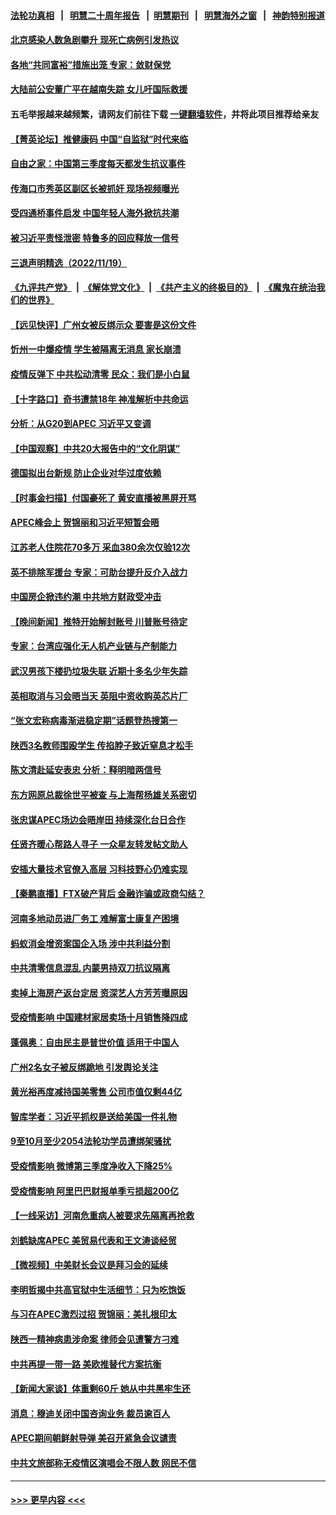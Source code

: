 #### [法轮功真相](https://github.com/gfw-breaker/truth/blob/master/README.md?t=0) &nbsp;&nbsp;|&nbsp;&nbsp; [明慧二十周年报告](https://github.com/gfw-breaker/mh-reports/blob/master/README.md?t=0) &nbsp;&nbsp;|&nbsp;&nbsp;[明慧期刊](https://github.com/gfw-breaker/mh-qikan) &nbsp;&nbsp;|&nbsp;&nbsp; [明慧海外之窗](https://github.com/gfw-breaker/mh-news/blob/master/README.md?t=0) &nbsp;&nbsp;|&nbsp;&nbsp; [神韵特别报道](https://github.com/gfw-breaker/mh-news/blob/master/shenyun.md?t=0)
#### [北京感染人数急剧攀升 现死亡病例引发热议](../pages/nsc413/n13869403.md?t=11201601) 
#### [各地“共同富裕”措施出笼 专家：敛财保党](../pages/nsc413/n13869393.md?t=11201601) 
#### [大陆前公安董广平在越南失踪 女儿吁国际救援](../pages/nsc413/n13869405.md?t=11201601) 
#### 五毛举报越来越频繁，请网友们前往下载 [一键翻墙软件](https://github.com/gfw-breaker/ssr-accounts)，并将此项目推荐给亲友
#### [【菁英论坛】推健康码 中国“自监狱”时代来临](../pages/nsc413/n13869302.md?t=11201601) 
#### [自由之家：中国第三季度每天都发生抗议事件](../pages/nsc413/n13869343.md?t=11201601) 
#### [传海口市秀英区副区长被抓奸 现场视频曝光](../pages/nsc413/n13869331.md?t=11201601) 
#### [受四通桥事件启发 中国年轻人海外掀抗共潮](../pages/nsc413/n13869264.md?t=11201601) 
#### [被习近平责怪泄密 特鲁多的回应释放一信号](../pages/nsc413/n13869336.md?t=11201601) 
#### [三退声明精选（2022/11/19）](../pages/nsc413/n13869349.md?t=11201601) 
#### [《九评共产党》](https://github.com/begood0513/9ping.md/blob/master/README.md) &nbsp;|&nbsp; [《解体党文化》](../../../../jtdwh.md/blob/master/README.md)  &nbsp;|&nbsp; [《共产主义的终极目的》](../../../../gczydzjmd.md/blob/master/README.md) &nbsp;|&nbsp; [《魔鬼在统治我们的世界》](../../../../mgztzwmdsj.md/blob/master/README.md) 
#### [【远见快评】广州女被反绑示众 要害是这份文件](../pages/nsc413/n13869300.md?t=11201601) 
#### [忻州一中爆疫情 学生被隔离无消息 家长崩溃](../pages/nsc413/n13869090.md?t=11201601) 
#### [疫情反弹下 中共松动清零 民众：我们是小白鼠](../pages/nsc413/n13869278.md?t=11201601) 
#### [【十字路口】奇书遭禁18年 神准解析中共命运](../pages/nsc413/n13869175.md?t=11201601) 
#### [分析：从G20到APEC 习近平又变调](../pages/nsc413/n13869256.md?t=11201601) 
#### [【中国观察】中共20大报告中的“文化阴谋”](../pages/nsc413/n13869142.md?t=11201601) 
#### [德国拟出台新规 防止企业对华过度依赖](../pages/nsc413/n13869247.md?t=11201601) 
#### [【时事金扫描】付国豪死了 黄安直播被黑屏开骂](../pages/nsc413/n13869187.md?t=11201601) 
#### [APEC峰会上 贺锦丽和习近平短暂会晤](../pages/nsc413/n13868909.md?t=11201601) 
#### [江苏老人住院花70多万 采血380余次仅验12次](../pages/nsc413/n13869097.md?t=11201601) 
#### [英不排除军援台 专家：可助台提升反介入战力](../pages/nsc413/n13869096.md?t=11201601) 
#### [中国房企掀违约潮 中共地方财政受冲击](../pages/nsc413/n13869084.md?t=11201601) 
#### [【晚间新闻】推特开始解封账号 川普账号待定](../pages/nsc413/n13868807.md?t=11201601) 
#### [专家：台湾应强化无人机产业链与产制能力](../pages/nsc413/n13868971.md?t=11201601) 
#### [武汉男孩下楼扔垃圾失联 近期十多名少年失踪](../pages/nsc413/n13869080.md?t=11201601) 
#### [英相取消与习会晤当天 英阻中资收购英芯片厂](../pages/nsc413/n13869029.md?t=11201601) 
#### [“张文宏称病毒渐进稳定期”话题登热搜第一](../pages/nsc413/n13868956.md?t=11201601) 
#### [陕西3名教师围殴学生 传掐脖子致近窒息才松手](../pages/nsc413/n13869026.md?t=11201601) 
#### [陈文清赴延安表忠 分析：释明暗两信号](../pages/nsc413/n13868882.md?t=11201601) 
#### [东方网原总裁徐世平被查 与上海帮杨雄关系密切](../pages/nsc413/n13868867.md?t=11201601) 
#### [张忠谋APEC场边会晤岸田 持续深化台日合作](../pages/nsc413/n13868869.md?t=11201601) 
#### [任贤齐暖心帮路人寻子 一众星友转发帖文助人](../pages/nsc413/n13868797.md?t=11201601) 
#### [安插大量技术官僚入高层 习科技野心仍难实现](../pages/nsc413/n13868799.md?t=11201601) 
#### [【秦鹏直播】FTX破产背后 金融诈骗或政商勾结？](../pages/nsc413/n13868809.md?t=11201601) 
#### [河南多地动员进厂务工 难解富士康复产困境](../pages/nsc413/n13868839.md?t=11201601) 
#### [蚂蚁消金增资案国企入场 涉中共利益分割](../pages/nsc413/n13868335.md?t=11201601) 
#### [中共清零信息混乱 内蒙男持双刀抗议隔离](../pages/nsc413/n13868764.md?t=11201601) 
#### [卖掉上海房产返台定居 资深艺人方芳芳曝原因](../pages/nsc413/n13868760.md?t=11201601) 
#### [受疫情影响 中国建材家居卖场十月销售降四成](../pages/nsc413/n13868790.md?t=11201601) 
#### [蓬佩奥：自由民主是普世价值 适用于中国人](../pages/nsc413/n13868777.md?t=11201601) 
#### [广州2名女子被反绑跪地 引发舆论关注](../pages/nsc413/n13868426.md?t=11201601) 
#### [黄光裕再度减持国美零售 公司市值仅剩44亿](../pages/nsc413/n13868774.md?t=11201601) 
#### [智库学者：习近平抓权是送给美国一件礼物](../pages/nsc413/n13868755.md?t=11201601) 
#### [9至10月至少2054法轮功学员遭绑架骚扰](../pages/nsc413/n13867111.md?t=11201601) 
#### [受疫情影响 微博第三季度净收入下降25%](../pages/nsc413/n13868761.md?t=11201601) 
#### [受疫情影响 阿里巴巴财报单季亏损超200亿](../pages/nsc413/n13868754.md?t=11201601) 
#### [【一线采访】河南危重病人被要求先隔离再抢救](../pages/nsc413/n13868552.md?t=11201601) 
#### [刘鹤缺席APEC 美贸易代表和王文涛谈经贸](../pages/nsc413/n13868724.md?t=11201601) 
#### [【微视频】中美财长会议是拜习会的延续](../pages/nsc413/n13868630.md?t=11201601) 
#### [李明哲揭中共高官狱中生活细节：只为吃饱饭](../pages/nsc413/n13868694.md?t=11201601) 
#### [与习在APEC激烈过招 贺锦丽：美扎根印太](../pages/nsc413/n13868701.md?t=11201601) 
#### [陕西一精神病患涉命案 律师会见遭警方刁难](../pages/nsc413/n13853876.md?t=11201601) 
#### [中共再提一带一路 美欧推替代方案抗衡](../pages/nsc413/n13868587.md?t=11201601) 
#### [【新闻大家谈】体重剩60斤 她从中共黑牢生还](../pages/nsc413/n13868304.md?t=11201601) 
#### [消息：穆迪关闭中国咨询业务 裁员逾百人](../pages/nsc413/n13868669.md?t=11201601) 
#### [APEC期间朝鲜射导弹 美召开紧急会议谴责](../pages/nsc413/n13868588.md?t=11201601) 
#### [中共文旅部称无疫情区演唱会不限人数 网民不信](../pages/nsc413/n13868471.md?t=11201601) 

----
#### [ >>> 更早内容 <<< ](../indexes/nsc413-earlier.md)
